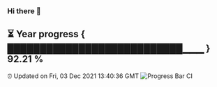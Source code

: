### Hi there 👋
⏳ Year progress { ███████████████████████████▁▁▁ } 92.21 %
---
⏰ Updated on Fri, 03 Dec 2021 13:40:36 GMT
![Progress Bar CI](https://github.com/liununu/liununu/workflows/Progress%20Bar%20CI/badge.svg)
